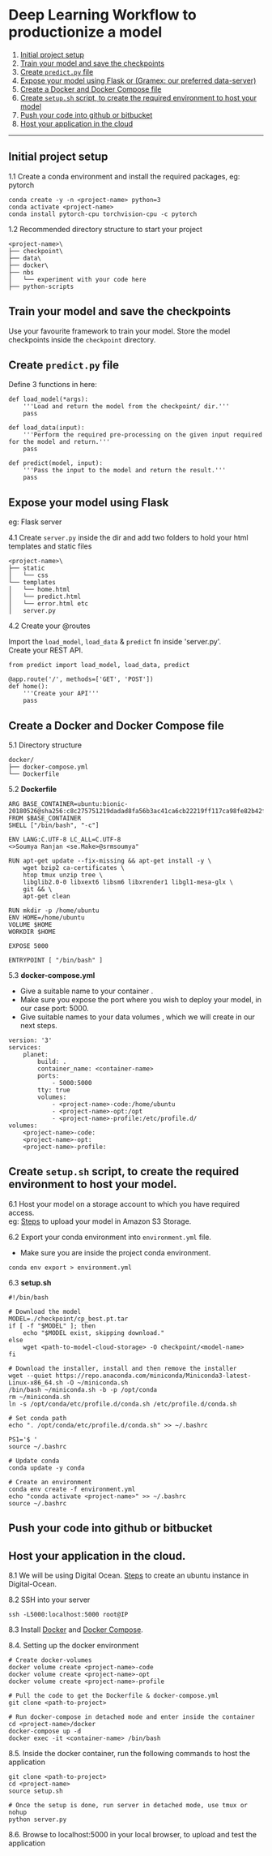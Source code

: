 # Deep Learning Workflow to productionize a model

1. [Initial project setup](#initial-project-setup)
2. [Train your model and save the checkpoints](#train-your-model-and-save-the-checkpoints)
3. [Create `predict.py` file](#create-predict.py-file)
4. [Expose your model using Flask or (Gramex: our preferred data-server)](#expose-your-model-using-Flask)
5. [Create a Docker and Docker Compose file](#Create-a-Docker-and-Docker-Compose-file)
6. [Create `setup.sh` script, to create the required environment to host your model](#Create-setup.sh-script,-to-create-the-required-environment-to-host-your-model)
7. [Push your code into github or bitbucket](#Push-your-code-into-github-or-bitbucket)
8. [Host your application in the cloud](#Host-your-application-in-the-cloud)

---------------------------------------------------------------------------------------------------

## Initial project setup

1.1 Create a conda environment and install the required packages, eg: pytorch
```
conda create -y -n <project-name> python=3
conda activate <project-name>
conda install pytorch-cpu torchvision-cpu -c pytorch
```

1.2 Recommended directory structure to start your project
```
<project-name>\
├── checkpoint\
├── data\
├── docker\
├── nbs
│   └── experiment with your code here
├── python-scripts
```


## Train your model and save the checkpoints

Use your favourite framework to train your model. Store the model checkpoints inside the `checkpoint` directory.


## Create `predict.py` file

Define 3 functions in here:
```
def load_model(*args):
    '''Load and return the model from the checkpoint/ dir.'''
    pass

def load_data(input):
    '''Perform the required pre-processing on the given input required for the model and return.'''
    pass

def predict(model, input):
    '''Pass the input to the model and return the result.'''
    pass
```


## Expose your model using Flask
eg: Flask server  

4.1 Create `server.py` inside the <project-name> dir and add two folders to hold your html templates and static files 
```
<project-name>\
├── static
│   └── css
└── templates
│   └── home.html
│   └── predict.html
│   └── error.html etc
│   server.py
```

4.2 Create your @routes

Import the `load_model`, `load_data` & `predict` fn inside 'server.py'.  
Create your REST API.

```
from predict import load_model, load_data, predict

@app.route('/', methods=['GET', 'POST'])
def home():
    '''Create your API'''
    pass
```


## Create a Docker and Docker Compose file

5.1 Directory structure
```
docker/
├── docker-compose.yml
└── Dockerfile
```

5.2
**Dockerfile**
```
ARG BASE_CONTAINER=ubuntu:bionic-20180526@sha256:c8c275751219dadad8fa56b3ac41ca6cb22219ff117ca98fe82b42f24e1ba64e
FROM $BASE_CONTAINER
SHELL ["/bin/bash", "-c"]

ENV LANG:C.UTF-8 LC_ALL=C.UTF-8
<>Soumya Ranjan <se.Make>@srmsoumya"

RUN apt-get update --fix-missing && apt-get install -y \
    wget bzip2 ca-certificates \
    htop tmux unzip tree \
    libglib2.0-0 libxext6 libsm6 libxrender1 libgl1-mesa-glx \
    git && \
    apt-get clean

RUN mkdir -p /home/ubuntu
ENV HOME=/home/ubuntu
VOLUME $HOME
WORKDIR $HOME

EXPOSE 5000

ENTRYPOINT [ "/bin/bash" ]
```

5.3
**docker-compose.yml**  
- Give a suitable name to your container <container-name>.  
- Make sure you expose the port where you wish to deploy your model, in our case port: 5000.  
- Give suitable names to your data volumes <project-name>, which we will create in our next steps.
```
version: '3'
services: 
    planet:
        build: .
        container_name: <container-name>
        ports:
            - 5000:5000
        tty: true
        volumes: 
            - <project-name>-code:/home/ubuntu
            - <project-name>-opt:/opt
            - <project-name>-profile:/etc/profile.d/
volumes:
    <project-name>-code:
    <project-name>-opt:
    <project-name>-profile:
```


## Create `setup.sh` script, to create the required environment to host your model.

6.1 Host your model on a storage account to which you have required access.  
eg: [Steps](https://docs.aws.amazon.com/AmazonS3/latest/user-guide/upload-download-objects.html) to upload your model in Amazon S3 Storage.

6.2 Export your conda environment into `environment.yml` file.
- Make sure you are inside the project conda environment.
```
conda env export > environment.yml
```

6.3
**setup.sh**
```
#!/bin/bash

# Download the model
MODEL=./checkpoint/cp_best.pt.tar
if [ -f "$MODEL" ]; then
    echo "$MODEL exist, skipping download."
else
    wget <path-to-model-cloud-storage> -O checkpoint/<model-name>
fi

# Download the installer, install and then remove the installer
wget --quiet https://repo.anaconda.com/miniconda/Miniconda3-latest-Linux-x86_64.sh -O ~/miniconda.sh
/bin/bash ~/miniconda.sh -b -p /opt/conda
rm ~/miniconda.sh
ln -s /opt/conda/etc/profile.d/conda.sh /etc/profile.d/conda.sh

# Set conda path
echo ". /opt/conda/etc/profile.d/conda.sh" >> ~/.bashrc

PS1='$ '
source ~/.bashrc

# Update conda
conda update -y conda 

# Create an environment
conda env create -f environment.yml
echo "conda activate <project-name>" >> ~/.bashrc
source ~/.bashrc
```


## Push your code into github or bitbucket


## Host your application in the cloud.

8.1 We will be using Digital Ocean. [Steps](https://www.digitalocean.com/docs/droplets/how-to/create/) to create an ubuntu instance in Digital-Ocean.

8.2 SSH into your server
```
ssh -L5000:localhost:5000 root@IP
```

8.3 Install [Docker](https://docs.docker.com/install/linux/docker-ce/ubuntu/) and [Docker Compose](https://docs.docker.com/compose/install/).

8.4. Setting up the docker environment
``` 
# Create docker-volumes
docker volume create <project-name>-code
docker volume create <project-name>-opt
docker volume create <project-name>-profile

# Pull the code to get the Dockerfile & docker-compose.yml
git clone <path-to-project>

# Run docker-compose in detached mode and enter inside the container
cd <project-name>/docker
docker-compose up -d
docker exec -it <container-name> /bin/bash
```

8.5. Inside the docker container, run the following commands to host the application
```
git clone <path-to-project>
cd <project-name>
source setup.sh

# Once the setup is done, run server in detached mode, use tmux or nohup
python server.py
```

8.6. Browse to localhost:5000 in your local browser, to upload and test the application
